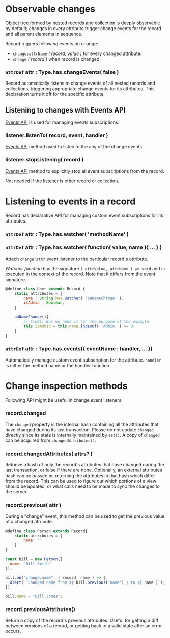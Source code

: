 # Observable changes

Object tree formed by nested records and collection is deeply observable by default; changes in every attribute trigger change events for the record and all parent elements in sequence.

Record triggers following events on change:

- `change:attrName` *( record, value )* for every changed attribute.
- `change` *( record )* when record is changed.

### `attrDef` attr : Type.has.changeEvents( false )

Record automatically listens to change events of all nested records and collections, triggering appropriate change events for its attributes. This declaration turns it off for the specific attribute.

## Listening to changes with Events API

[Events API](../10_Events.md) is used for managing events subscriptions.

### listener.listenTo( record, event, handler )

[Events API](../10_Events.md) method used to listen to the any of the change events.

### listener.stopListening( record )

[Events API](../10_Events.md) method to explicitly stop all event subscriptions from the record.

Not needed if the listener is other record or collection.

# Listening to events in a record

Record has declarative API for managing custom event subscriptions for its attributes.

### `attrDef` attr : Type.has.watcher( 'methodName' )
### `attrDef` attr : Type.has.watcher( function( value, name ){ ... } )

Attach `change:attr` event listener to the particular record's attribute.

_Watcher function_ has the signature `( attrValue, attrName ) => void` and is executed in the context of the record. Note that it differs from the event signature.

```javascript
@define class User extends Record {
    static attributes = {
        name : String.has.watcher( 'onNameChange' ),
        isAdmin : Boolean,
    }

    onNameChange(){
        // Cruel. But we need it for the purpose of the example.
        this.isAdmin = this.name.indexOf( 'Admin' ) >= 0;
    }
}
```

### `attrDef` attr : Type.has.events({ eventName : handler, ... })

Automatically manage custom event subscription for the attribute. `handler` is either the method name or the handler function.

# Change inspection methods

Following API might be useful in change event listeners.

### record.changed

The `changed` property is the internal hash containing all the attributes that have changed during its last transaction.
Please do not update `changed` directly since its state is internally maintained by `set()`.
A copy of `changed` can be acquired from `changedAttributes()`.

### record.changedAttributes( attrs? )

Retrieve a hash of only the record's attributes that have changed during the last transaction,
or false if there are none. Optionally, an external attributes hash can be passed in,
returning the attributes in that hash which differ from the record.
This can be used to figure out which portions of a view should be updated,
or what calls need to be made to sync the changes to the server.

### record.previous( attr )

During a "change" event, this method can be used to get the previous value of a changed attribute.

```javascript
@define class Person extends Record{
    static attributes = {
        name: ''
    }
}

const bill = new Person({
  name: "Bill Smith"
});

bill.on("change:name", ( record, name ) => {
  alert( `Changed name from ${ bill.previous('name') } to ${ name }`);
});

bill.name = "Bill Jones";
```

### record.previousAttributes()

Return a copy of the record's previous attributes. Useful for getting a diff between versions of a record, or getting back to a valid state after an error occurs.
